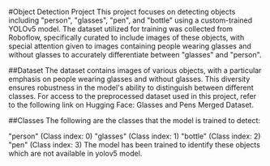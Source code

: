 #Object Detection Project
This project focuses on detecting objects including "person", "glasses", "pen", and "bottle" using a custom-trained YOLOv5 model. 
The dataset utilized for training was collected from Roboflow, specifically curated to include images of these objects, with special attention given to images containing people wearing glasses and without glasses to accurately differentiate between "glasses" and "person".

##Dataset
The dataset contains images of various objects, with a particular emphasis on people wearing glasses and without glasses. This diversity ensures robustness in the model's ability to distinguish between different classes. For access to the preprocessed dataset used in this project, refer to the following link on Hugging Face: Glasses and Pens Merged Dataset.

##Classes
The following are the classes that the model is trained to detect:

"person" (Class index: 0)
"glasses" (Class index: 1)
"bottle" (Class index: 2)
"pen" (Class index: 3)
The model has been trained to identify these objects which are not available in yolov5 model.
